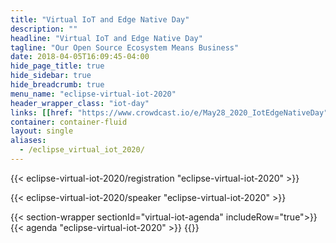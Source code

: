 ```yaml
---
title: "Virtual IoT and Edge Native Day"
description: ""
headline: "Virtual IoT and Edge Native Day"
tagline: "Our Open Source Ecosystem Means Business"
date: 2018-04-05T16:09:45-04:00
hide_page_title: true
hide_sidebar: true
hide_breadcrumb: true
menu_name: "eclipse-virtual-iot-2020"
header_wrapper_class: "iot-day"
links: [[href: "https://www.crowdcast.io/e/May28_2020_IotEdgeNativeDay", text: "Attend"],[href: "/eclipse-virtual-iot-2020/#speakers", text: "Speakers"],[href: "/eclipse-virtual-iot-2020/#virtual-iot-agenda", text: "Schedule"]]
container: container-fluid
layout: single
aliases:
  - /eclipse_virtual_iot_2020/
---
```

{{< eclipse-virtual-iot-2020/registration "eclipse-virtual-iot-2020" >}}

{{< eclipse-virtual-iot-2020/speaker "eclipse-virtual-iot-2020" >}}

{{< section-wrapper sectionId="virtual-iot-agenda" includeRow="true">}}
  {{< agenda "eclipse-virtual-iot-2020" >}}
{{</section-wrapper>}}